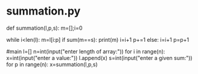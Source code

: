 # summation.py

def summation(l,p,s):
    m=[];i=0
    
   while i<len(l):
        m=l[i:p]
        if sum(m==s):
            print(m)
            i=i+1
            p+=1
         else:
            i=i+1
            p=p+1
   

#main
l=[]
n=int(input("enter length of array:"))
for i in range(n):
    x=int(input("enter a value:"))
    l.append(x)
s=int(input("enter a given sum:"))
for p in range(n):
    x=summation(l,p,s)
